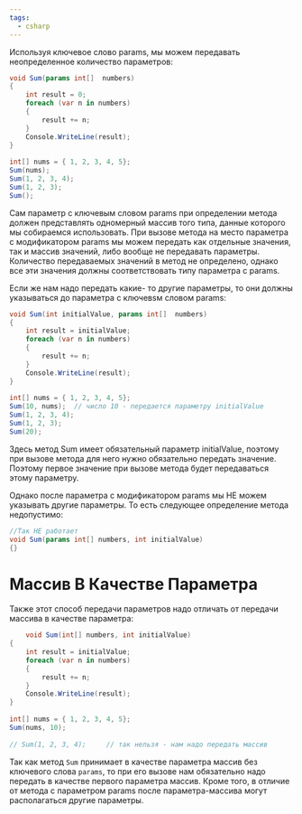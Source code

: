```yaml
---
tags:
  - csharp
---
```

Используя ключевое слово params, мы можем передавать неопределенное количество параметров:
```cs
void Sum(params int[]  numbers)
{
    int result = 0;
    foreach (var n in numbers)
    {
        result += n;
    }
    Console.WriteLine(result);
}
 
int[] nums = { 1, 2, 3, 4, 5};
Sum(nums);
Sum(1, 2, 3, 4);
Sum(1, 2, 3);
Sum();
```
Сам параметр с ключевым словом params при определении метода должен представлять одномерный массив того типа, данные которого мы собираемся использовать. При вызове метода на место параметра с модификатором params мы можем передать как отдельные значения, так и массив значений, либо вообще не передавать параметры. Количество передаваемых значений в метод не определено, однако все эти значения должны соответствовать типу параметра с params.

Если же нам надо передать какие- то другие параметры, то они должны указываться до параметра с ключевsм словом params:
```cs
void Sum(int initialValue, params int[]  numbers)
{
    int result = initialValue;
    foreach (var n in numbers)
    {
        result += n;
    }
    Console.WriteLine(result);
}
 
int[] nums = { 1, 2, 3, 4, 5};
Sum(10, nums);  // число 10 - передается параметру initialValue
Sum(1, 2, 3, 4);
Sum(1, 2, 3);
Sum(20);
```
Здесь метод Sum имеет обязательный параметр initialValue, поэтому при вызове метода для него нужно обязательно передать значение. Поэтому первое значение при вызове метода будет передаваться этому параметру.

Однако после параметра с модификатором params мы НЕ можем указывать другие параметры. То есть следующее определение метода недопустимо:
```cs
//Так НЕ работает
void Sum(params int[] numbers, int initialValue)
{}
```
# Массив В Качестве Параметра

Также этот способ передачи параметров надо отличать от передачи массива в качестве параметра:
```cs
    void Sum(int[] numbers, int initialValue)
{
    int result = initialValue;
    foreach (var n in numbers)
    {
        result += n;
    }
    Console.WriteLine(result);
}
 
int[] nums = { 1, 2, 3, 4, 5};
Sum(nums, 10);
 
// Sum(1, 2, 3, 4);     // так нельзя - нам надо передать массив
```
Так как метод `Sum` принимает в качестве параметра массив без ключевого слова `params`, то при его вызове нам обязательно надо передать в качестве первого параметра массив. Кроме того, в отличие от метода с параметром params после параметра-массива могут располагаться другие параметры.